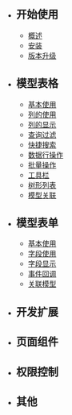 - ## 开始使用
   - [概述](/{{route}}/{{version}}/overview)
   - [安装](/{{route}}/{{version}}/installation)
   - [版本升级](/{{route}}/{{version}}/update)
   
- ## 模型表格
   - [基本使用](/{{route}}/{{version}}/grid/index)
   - [列的使用](/{{route}}/{{version}}/grid/column)
   - [列的显示](/{{route}}/{{version}}/grid/display)
   - [查询过滤](/{{route}}/{{version}}/grid/filters)
   - [快捷搜索](/{{route}}/{{version}}/grid/quickSearch)
   - [数据行操作](/{{route}}/{{version}}/grid/actions)
   - [批量操作](/{{route}}/{{version}}/grid/batchActions)
   - [工具栏](/{{route}}/{{version}}/grid/tools)
   - [树形列表](/{{route}}/{{version}}/grid/treeGrid)
   - [模型关联](/{{route}}/{{version}}/grid/relevance)
- ## 模型表单
   - [基本使用](/{{route}}/{{version}}/form/index)
   - [字段使用](/{{route}}/{{version}}/form/item)
   - [字段显示](/{{route}}/{{version}}/form/component)
   - [事件回调](/{{route}}/{{version}}/form/component)
   - [关联模型](/{{route}}/{{version}}/form/component)
- ## 开发扩展
- ## 页面组件
- ## 权限控制
- ## 其他
